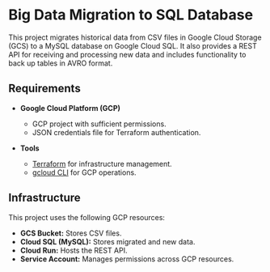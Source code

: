 # Big Data Migration to SQL Database

This project migrates historical data from CSV files in Google Cloud Storage (GCS) to a MySQL database on Google Cloud SQL. It also provides a REST API for receiving and processing new data and includes functionality to back up tables in AVRO format.

## Requirements

- **Google Cloud Platform (GCP)**
  - GCP project with sufficient permissions.
  - JSON credentials file for Terraform authentication.

- **Tools**
  - [Terraform](https://learn.hashicorp.com/tutorials/terraform/install-cli) for infrastructure management.
  - [gcloud CLI](https://cloud.google.com/sdk/gcloud) for GCP operations.

## Infrastructure

This project uses the following GCP resources:

- **GCS Bucket:** Stores CSV files.
- **Cloud SQL (MySQL):** Stores migrated and new data.
- **Cloud Run:** Hosts the REST API.
- **Service Account:** Manages permissions across GCP resources.


